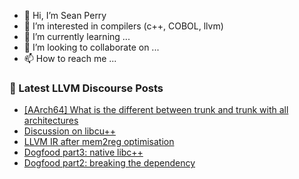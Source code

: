 - 👋 Hi, I’m Sean Perry
- 👀 I’m interested in compilers (c++, COBOL, llvm)
- 🌱 I’m currently learning ...
- 💞️ I’m looking to collaborate on ...
- 📫 How to reach me ...

<!---
s66perry/s66perry is a ✨ special ✨ repository because its `README.md` (this file) appears on your GitHub profile.
You can click the Preview link to take a look at your changes.
--->
### 📕 Latest LLVM Discourse Posts

<!-- DISCOURSE-LLVM:START -->
- [[AArch64] What is the different between trunk and trunk with all architectures](https://discourse.llvm.org/t/aarch64-what-is-the-different-between-trunk-and-trunk-with-all-architectures/63694#post_1)
- [Discussion on libcu++](https://discourse.llvm.org/t/discussion-on-libcu/63693#post_1)
- [LLVM IR after mem2reg optimisation](https://discourse.llvm.org/t/llvm-ir-after-mem2reg-optimisation/63682#post_4)
- [Dogfood part3: native libc++](https://discourse.llvm.org/t/dogfood-part3-native-libc/63680#post_3)
- [Dogfood part2: breaking the dependency](https://discourse.llvm.org/t/dogfood-part2-breaking-the-dependency/63664#post_3)
<!-- DISCOURSE-LLVM:END -->
